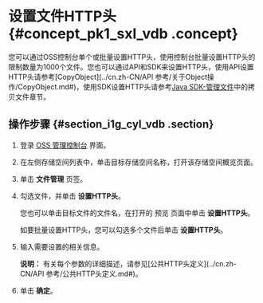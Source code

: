 # 设置文件HTTP头 {#concept_pk1_sxl_vdb .concept}

您可以通过OSS控制台单个或批量设置HTTP头，使用控制台批量设置HTTP头的限制数量为1000个文件。您也可以通过API和SDK来设置HTTP头，使用API设置HTTP头请参考[CopyObject](../cn.zh-CN/API 参考/关于Object操作/CopyObject.md#)，使用SDK设置HTTP头请参考[Java SDK-管理文件](https://help.aliyun.com/document_detail/32015.html)中的拷贝文件章节。

## 操作步骤 {#section_i1g_cyl_vdb .section}

1.  登录 [OSS 管理控制台](https://oss.console.aliyun.com/) 界面。
2.  在左侧存储空间列表中，单击目标存储空间名称，打开该存储空间概览页面。
3.  单击 **文件管理** 页签。
4.  勾选文件，并单击 **设置HTTP头**。

    您也可以单击目标文件的文件名，在打开的 预览 页面中单击 **设置HTTP头**。

    如要批量设置HTTP头，您可以勾选多个文件后单击 **设置HTTP头**。

5.  输入需要设置的相关信息。

    **说明：** 有关每个参数的详细描述，请参见[公共HTTP头定义](../cn.zh-CN/API 参考/公共HTTP头定义.md#)。

6.  单击 **确定**。

